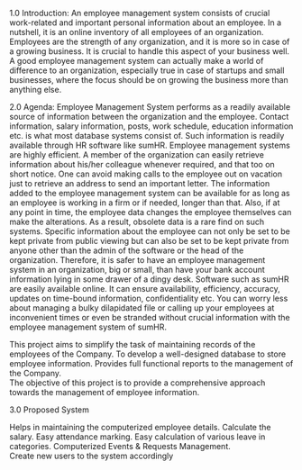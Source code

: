 1.0 Introduction:
An employee management system consists of crucial work-related and important personal information about an employee. In a nutshell, it is an online inventory of all employees of an organization.
Employees are the strength of any organization, and it is more so in case of a growing business. It is crucial to handle this aspect of your business well. A good employee management system can actually make a world of difference to an organization, especially true in case of startups and small businesses, where the focus should be on growing the business more than anything else.

2.0 Agenda:
Employee Management System performs as a readily available source of information between the organization and the employee. Contact information, salary information, posts, work schedule, education information etc. is what most database systems consist of.
Such information is readily available through HR software like sumHR.
Employee management systems are highly efficient. A member of the organization can easily retrieve information about his/her colleague whenever required, and that too on short notice. One can avoid making calls to the employee out on vacation just to retrieve an address to send an important letter.
The information added to the employee management system can be available for as long as an employee is working in a firm or if needed, longer than that. Also, if at any point in time, the employee data changes the employee themselves can make the alterations. As a result, obsolete data is a rare find on such systems.
Specific information about the employee can not only be set to be kept private from public viewing but can also be set to be kept private from anyone other than the admin of the software or the head of the organization. Therefore, it is safer to have an employee management system in an organization, big or small, than have your bank account information lying in some drawer of a dingy desk.
Software such as sumHR are easily available online. It can ensure availability, efficiency, accuracy, updates on time-bound information, confidentiality etc.
You can worry less about managing a bulky dilapidated file or calling up your employees at inconvenient times or even be stranded without crucial information with the employee management system of sumHR.

This project aims to simplify the task of maintaining records of the employees of the Company. 
 To develop a well-designed database to store employee information.
 Provides full functional reports to the management of the Company.  
The objective of this project is to provide a comprehensive approach towards the management of employee information.


3.0 Proposed System

Helps in maintaining the computerized employee details. 
Calculate the salary.
 Easy attendance marking.
Easy calculation of various leave in categories. 
Computerized Events & Requests Management.  
Create new users to the system accordingly
